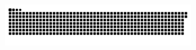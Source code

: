 <picture>
  <source
    media="(prefers-color-scheme: dark)"
    srcset="https://raw.githubusercontent.com/n7729697/n7729697/output/github-contribution-grid-snake-dark.svg"
  />
  <source
    media="(prefers-color-scheme: light)"
    srcset="https://raw.githubusercontent.com/n7729697/n7729697/output/github-contribution-grid-snake.svg"
  />
  <img
    alt="github contribution grid snake animation"
    src="https://raw.githubusercontent.com/n7729697/n7729697/output/github-contribution-grid-snake.svg"
  />
</picture>
